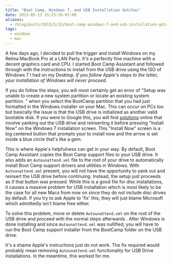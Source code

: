 ```yaml
---
title: "Boot Camp, Windows 7, and USB Installation Gotchas"
date: 2013-05-13 15:23:28-07:00
aliases:
  - /blog/posts/2013/5/13/boot-camp-windows-7-and-usb-installation-gotchas/
tags:
  - windows
  - mac
---
```


A few days ago, I decided to pull the trigger and install Windows on my Retina
MacBook Pro at a LAN Party. It's a perfectly fine machine with a decent
graphics card and CPU. I started Boot Camp Assistant and followed through with
the instructions to install from the USB drive using the ISO of Windows 7 I had
on my Desktop. *If you follow Apple's steps to the letter, your installation of
Windows will never proceed.*

If you do follow the steps, you will most certainly get an error of "Setup was
unable to create a new system partition or locate an existing system partition.
" when you select the BootCamp partition that you had just formatted in the
Windows installer on your Mac. This can occur on PCs too but basically the
issue is that the USB drive is initialized as another valid bootable disk. If
you were to Google this, you will find
[solutions](http://social.technet.microsoft.com/Forums/en-US/w7itproinstall/thread/9e18e169-f77e-4026-b22f-f602e670d55c/)
online that involve yanking out the USB drive and reinserting it before
pressing "Install Now" on the Windows 7 installation screen. This "Install Now"
screen is a big centered button that prompts your to install now and the arrow
is set inside a blue circle that's like a gem.

This is where Apple's helpfulness can get in your way. By default, Boot Camp
Assistant copies the Boot Camp support files to your USB drive. It also adds an
`Autounattend.xml` file to the root of your drive to automatically install Boot
Camp support drivers and utilities in Windows. With `Autounattend.xml` present,
you will not have the opportunity to yank out and reinsert the USB drive before
continuing. Instead, the setup just proceeds as if that button was pressed.
While this is a good file for disc installations, it causes a massive problem
for USB installation which is most likely to be the case for all new Macs from
  now on since they do not include disc drives by default.  If you try to ask
  Apple to 'fix' this, they will just blame Microsoft which admittedly isn't
  blame free either.

To solve this problem, move or delete `Autounattend.xml` on the root of the USB
drive and proceed with the normal steps afterwards .  After Windows is done
installing and since `Autounattend.xml` was nullified, you will have to run the
Boot Camp support installer from the BootCamp folder on the USB drive.

It's a shame Apple's instructions just do not work. The fix required would
probably mean removing `Autounattend.xml` functionality for USB Drive
installations. In the meantime, this worked for me.
